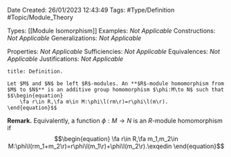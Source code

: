 <div class="topSpace"></div>

Date Created: 26/01/2023 12:43:49
Tags: #Type/Definition #Topic/Module_Theory

Types: [[Module Isomorphism]]
Examples: _Not Applicable_
Constructions: _Not Applicable_
Generalizations: _Not Applicable_

Properties: _Not Applicable_
Sufficiencies: _Not Applicable_
Equivalences: _Not Applicable_
Justifications: _Not Applicable_

``` ad-Definition
title: Definition.

Let $M$ and $N$ be left $R$-modules. An **$R$-module homomorphism from $M$ to $N$** is an additive group homomorphism $\phi:M\to N$ such that
$$\begin{equation}
    \fa r\in R,\fa m\in M:\phi\l(rm\r)=r\phi\l(m\r).
\end{equation}$$

```

**Remark.** Equivalently, a function $\phi:M\to N$ is an $R$-module homomorphism if
$$\begin{equation}
    \fa r\in R,\fa m_1,m_2\in M:\phi\l(rm_1+m_2\r)=r\phi\l(m_1\r)+\phi\l(m_2\r).\exqedin
\end{equation}$$
